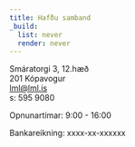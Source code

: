 ```yaml
---
title: Hafðu samband
_build:
  list: never
  render: never
---
```


Smáratorgi 3, 12.hæð  
201 Kópavogur  
lml@lml.is  
s: 595 9080

Opnunartímar: 9:00 - 16:00

Bankareikning: xxxx-xx-xxxxxx
